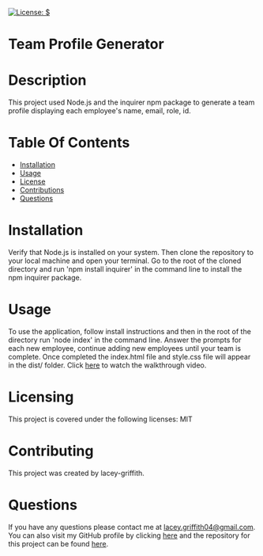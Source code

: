 
[![License: $](https://img.shields.io/badge/License-MIT-brightgreen.svg)](https://opensource.org/licenses/MIT)

# Team Profile Generator

# Description
This project used Node.js and the inquirer npm package to generate a team profile displaying each employee's name, email, role, id.

# Table Of Contents
* [Installation](#installation)
* [Usage](#usage)
* [License](#license)
* [Contributions](#contributions)
* [Questions](#questions)

# Installation
Verify that Node.js is installed on your system. Then clone the repository to your local machine and open your terminal. Go to the root of the cloned directory and run 'npm install inquirer' in the command line to install the npm inquirer package. 

# Usage
To use the application, follow install instructions and then in the root of the directory run 'node index' in the command line. Answer the prompts for each new employee, continue adding new employees until your team is complete. Once completed the index.html file and style.css file will appear in the dist/ folder. 
Click [here](https://drive.google.com/file/d/10xF1HUjtK9ozi2IcQ9expZK5YG5RRrh5/view) to watch the walkthrough video.

# Licensing
This project is covered under the following licenses:
MIT

# Contributing
This project was created by lacey-griffith.

# Questions
If you have any questions please contact me at lacey.griffith04@gmail.com.
You can also visit my GitHub profile by clicking [here](https://github.com/lacey-griffith) and the repository for this project can be found [here](https://github.com/lacey-griffith/team-profile-generator).

